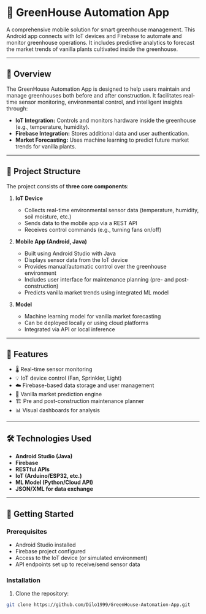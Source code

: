 # 🌿 GreenHouse Automation App

A comprehensive mobile solution for smart greenhouse management. This Android app connects with IoT devices and Firebase to automate and monitor greenhouse operations. It includes predictive analytics to forecast the market trends of vanilla plants cultivated inside the greenhouse.

---

## 📱 Overview

The GreenHouse Automation App is designed to help users maintain and manage greenhouses both before and after construction. It facilitates real-time sensor monitoring, environmental control, and intelligent insights through:

- **IoT Integration:** Controls and monitors hardware inside the greenhouse (e.g., temperature, humidity).
- **Firebase Integration:** Stores additional data and user authentication.
- **Market Forecasting:** Uses machine learning to predict future market trends for vanilla plants.

---

## 🧩 Project Structure

The project consists of **three core components**:

1. **IoT Device**
   - Collects real-time environmental sensor data (temperature, humidity, soil moisture, etc.)
   - Sends data to the mobile app via a REST API
   - Receives control commands (e.g., turning fans on/off)

2. **Mobile App (Android, Java)**
   - Built using Android Studio with Java
   - Displays sensor data from the IoT device
   - Provides manual/automatic control over the greenhouse environment
   - Includes user interface for maintenance planning (pre- and post-construction)
   - Predicts vanilla market trends using integrated ML model

3. **Model**
   - Machine learning model for vanilla market forecasting
   - Can be deployed locally or using cloud platforms
   - Integrated via API or local inference

---

## 🔧 Features

- 🌡️ Real-time sensor monitoring
- 💡 IoT device control (Fan, Sprinkler, Light)
- ☁️ Firebase-based data storage and user management
- 🧠 Vanilla market prediction engine
- 🏗️ Pre and post-construction maintenance planner
- 📊 Visual dashboards for analysis

---

## 🛠️ Technologies Used

- **Android Studio (Java)**
- **Firebase**
- **RESTful APIs**
- **IoT (Arduino/ESP32, etc.)**
- **ML Model (Python/Cloud API)**
- **JSON/XML for data exchange**

---

## 🚀 Getting Started

### Prerequisites

- Android Studio installed
- Firebase project configured
- Access to the IoT device (or simulated environment)
- API endpoints set up to receive/send sensor data

### Installation

1. Clone the repository:
```bash
git clone https://github.com/Dilo1999/GreenHouse-Automation-App.git

